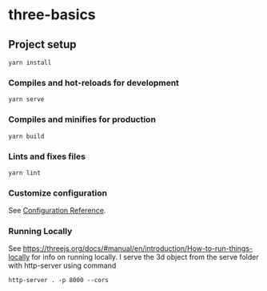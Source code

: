 # three-basics

## Project setup
```
yarn install
```

### Compiles and hot-reloads for development
```
yarn serve
```

### Compiles and minifies for production
```
yarn build
```

### Lints and fixes files
```
yarn lint
```

### Customize configuration
See [Configuration Reference](https://cli.vuejs.org/config/).

### Running Locally
See https://threejs.org/docs/#manual/en/introduction/How-to-run-things-locally
for info on running locally. 
I serve the 3d object from the serve folder with http-server using command
```
http-server . -p 8000 --cors
```
